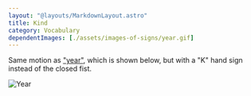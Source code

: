 ```yaml
---
layout: "@layouts/MarkdownLayout.astro"
title: Kind
category: Vocabulary
dependentImages: [./assets/images-of-signs/year.gif]
---
```


Same motion as ["year"](./year), which is shown below,
but with a "K" hand sign instead of the closed fist.

![Year](@signs/year.gif)
